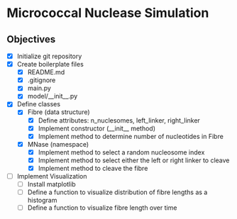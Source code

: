 # Micrococcal Nuclease Simulation

## Objectives

* [x] Initialize git repository
* [x] Create boilerplate files
  * [x] README.md
  * [x] .gitignore
  * [x] main.py
  * [x] model/\_\_init\_\_.py
* [x] Define classes
  * [x] Fibre (data structure)
    * [x] Define attributes: n_nuclesomes, left_linker, right_linker
    * [x] Implement constructor (\_\_init\_\_ method)
    * [x] Implement method to determine number of nucleotides in Fibre
  * [x] MNase (namespace)
    * [x] Implement method to select a random nucleosome index
    * [x] Implement method to select either the left or right linker to cleave
    * [x] Implement method to cleave the fibre
* [ ] Implement Visualization
  * [ ] Install matplotlib
  * [ ] Define a function to visualize distribution of fibre lengths as a histogram
  * [ ] Define a function to visualize fibre length over time
